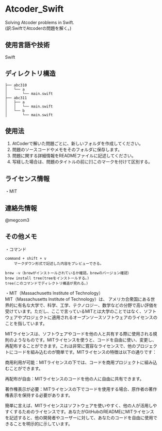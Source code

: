 # Atcoder_Swift
Solving Atcoder problems in Swift.  
(訳:SwiftでAtcoderの問題を解く。)
## 使用言語や技術
Swift
## ディレクトリ構造  
```
├── abc310
│   └── a
│       └── main.swift
├── abc311
│   ├── a
│   │   └── main.swift
│   └── b
│       └── main.swift
```
## 使用法
1. AtCoderで解いた問題ごとに、新しいフォルダを作成してください。
2. 問題のソースコードやメモをそのフォルダに保存します。
3. 問題に関する詳細情報をREADMEファイルに記述してください。
4. 写経した場合は、問題のタイトルの前に[!]このマークを付けて区別する。
## ライセンス情報
・MIT

## 連絡先情報
@megcom3

## その他メモ
・コマンド
```
command + shift + v
    マークダウン形式で記述した内容をプレビューできる。

brew -v（brewがインストールされているか確認。brewのバージョン確認）  
brew install tree(treeをインストールする。)  
tree(このコマンドでディレクトリ構造が見れる。)
```


・MIT（Massachusetts Institute of Technology）  
MIT（Massachusetts Institute of Technology）は、
アメリカ合衆国にある世界的に有名な大学で、科学、工学、テクノロジー、数学などの分野で高い評価を受けています。ただし、ここで言っているMITとは大学のことではなく、ソフトウェアやプロジェクトに適用されるオープンソースソフトウェアのライセンスのことを指しています。

MITライセンスは、ソフトウェアやコードを他の人と共有する際に使用される規則のようなものです。MITライセンスを使うと、コードを自由に使い、変更し、再配布することができます。これは非常に寛容なライセンスで、他のプロジェクトにコードを組み込むのが簡単です。MITライセンスの特徴は以下の通りです：

商用利用が可能：MITライセンスの下では、コードを商用プロジェクトに組み込むことができます。

再配布が自由：MITライセンスのコードを他の人に自由に共有できます。

著作権表示が必要：MITライセンスの下でコードを使用する場合、原作者の著作権表示を保持する必要があります。

簡単に言えば、MITライセンスはソフトウェアを使いやすく、他の人が活用しやすくするためのライセンスです。あなたがGitHubのREADMEにMITライセンスを記述すると、他の開発者やユーザーに対して、あなたのコードを自由に使用できることを明示的に示しています。